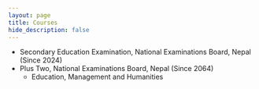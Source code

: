 ```yaml
---
layout: page
title: Courses
hide_description: false
---
```


- Secondary Education Examination, National Examinations Board, Nepal (Since 2024)
- Plus Two, National Examinations Board, Nepal (Since 2064)
  - Education, Management and Humanities 
